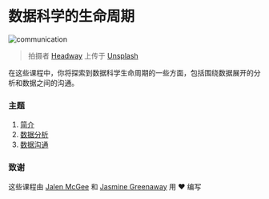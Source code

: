 # 数据科学的生命周期

![communication](../images/communication.jpg)
> 拍摄者 <a href="https://unsplash.com/@headwayio?utm_source=unsplash&utm_medium=referral&utm_content=creditCopyText">Headway</a> 上传于 <a href="https://unsplash.com/s/photos/communication?utm_source=unsplash&utm_medium=referral&utm_content=creditCopyText">Unsplash</a>

在这些课程中，你将探索到数据科学生命周期的一些方面，包括围绕数据展开的分析和数据之间的沟通。

### 主题

1. [简介](../14-Introduction/README.md)
2. [数据分析](../15-Analyzing/README.md)
3. [数据沟通](../16-communication/README.md)

### 致谢

这些课程由 [Jalen McGee](https://twitter.com/JalenMCG) 和 [Jasmine Greenaway](https://twitter.com/paladique) 用 ❤️ 编写
